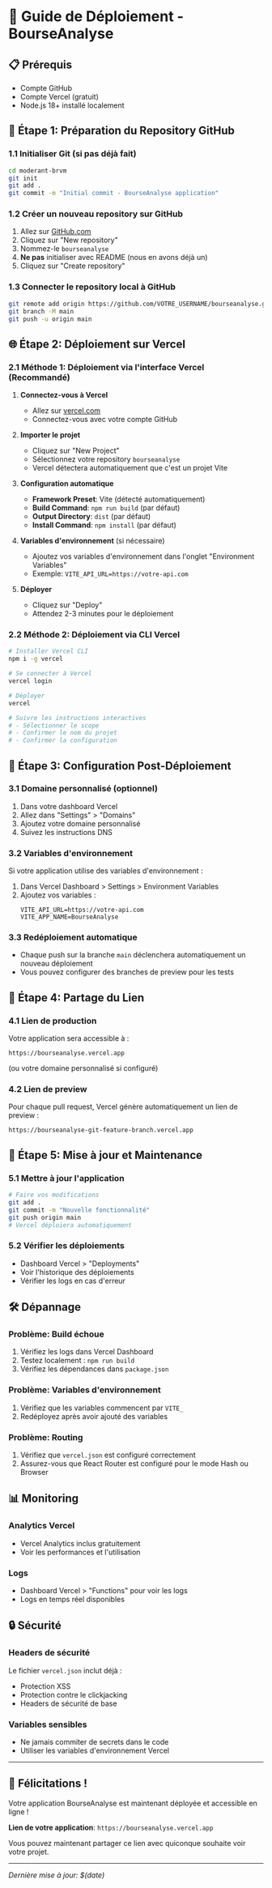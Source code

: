 # 🚀 Guide de Déploiement - BourseAnalyse

## 📋 Prérequis
- Compte GitHub
- Compte Vercel (gratuit)
- Node.js 18+ installé localement

## 🔄 Étape 1: Préparation du Repository GitHub

### 1.1 Initialiser Git (si pas déjà fait)
```bash
cd moderant-brvm
git init
git add .
git commit -m "Initial commit - BourseAnalyse application"
```

### 1.2 Créer un nouveau repository sur GitHub
1. Allez sur [GitHub.com](https://github.com)
2. Cliquez sur "New repository"
3. Nommez-le `bourseanalyse`
4. **Ne pas** initialiser avec README (nous en avons déjà un)
5. Cliquez sur "Create repository"

### 1.3 Connecter le repository local à GitHub
```bash
git remote add origin https://github.com/VOTRE_USERNAME/bourseanalyse.git
git branch -M main
git push -u origin main
```

## 🌐 Étape 2: Déploiement sur Vercel

### 2.1 Méthode 1: Déploiement via l'interface Vercel (Recommandé)

1. **Connectez-vous à Vercel**
   - Allez sur [vercel.com](https://vercel.com)
   - Connectez-vous avec votre compte GitHub

2. **Importer le projet**
   - Cliquez sur "New Project"
   - Sélectionnez votre repository `bourseanalyse`
   - Vercel détectera automatiquement que c'est un projet Vite

3. **Configuration automatique**
   - **Framework Preset**: Vite (détecté automatiquement)
   - **Build Command**: `npm run build` (par défaut)
   - **Output Directory**: `dist` (par défaut)
   - **Install Command**: `npm install` (par défaut)

4. **Variables d'environnement** (si nécessaire)
   - Ajoutez vos variables d'environnement dans l'onglet "Environment Variables"
   - Exemple: `VITE_API_URL=https://votre-api.com`

5. **Déployer**
   - Cliquez sur "Deploy"
   - Attendez 2-3 minutes pour le déploiement

### 2.2 Méthode 2: Déploiement via CLI Vercel

```bash
# Installer Vercel CLI
npm i -g vercel

# Se connecter à Vercel
vercel login

# Déployer
vercel

# Suivre les instructions interactives
# - Sélectionner le scope
# - Confirmer le nom du projet
# - Confirmer la configuration
```

## 🔧 Étape 3: Configuration Post-Déploiement

### 3.1 Domaine personnalisé (optionnel)
1. Dans votre dashboard Vercel
2. Allez dans "Settings" > "Domains"
3. Ajoutez votre domaine personnalisé
4. Suivez les instructions DNS

### 3.2 Variables d'environnement
Si votre application utilise des variables d'environnement :

1. Dans Vercel Dashboard > Settings > Environment Variables
2. Ajoutez vos variables :
   ```
   VITE_API_URL=https://votre-api.com
   VITE_APP_NAME=BourseAnalyse
   ```

### 3.3 Redéploiement automatique
- Chaque push sur la branche `main` déclenchera automatiquement un nouveau déploiement
- Vous pouvez configurer des branches de preview pour les tests

## 📱 Étape 4: Partage du Lien

### 4.1 Lien de production
Votre application sera accessible à :
```
https://bourseanalyse.vercel.app
```
(ou votre domaine personnalisé si configuré)

### 4.2 Lien de preview
Pour chaque pull request, Vercel génère automatiquement un lien de preview :
```
https://bourseanalyse-git-feature-branch.vercel.app
```

## 🔄 Étape 5: Mise à jour et Maintenance

### 5.1 Mettre à jour l'application
```bash
# Faire vos modifications
git add .
git commit -m "Nouvelle fonctionnalité"
git push origin main
# Vercel déploiera automatiquement
```

### 5.2 Vérifier les déploiements
- Dashboard Vercel > "Deployments"
- Voir l'historique des déploiements
- Vérifier les logs en cas d'erreur

## 🛠️ Dépannage

### Problème: Build échoue
1. Vérifiez les logs dans Vercel Dashboard
2. Testez localement : `npm run build`
3. Vérifiez les dépendances dans `package.json`

### Problème: Variables d'environnement
1. Vérifiez que les variables commencent par `VITE_`
2. Redéployez après avoir ajouté des variables

### Problème: Routing
1. Vérifiez que `vercel.json` est configuré correctement
2. Assurez-vous que React Router est configuré pour le mode Hash ou Browser

## 📊 Monitoring

### Analytics Vercel
- Vercel Analytics inclus gratuitement
- Voir les performances et l'utilisation

### Logs
- Dashboard Vercel > "Functions" pour voir les logs
- Logs en temps réel disponibles

## 🔒 Sécurité

### Headers de sécurité
Le fichier `vercel.json` inclut déjà :
- Protection XSS
- Protection contre le clickjacking
- Headers de sécurité de base

### Variables sensibles
- Ne jamais commiter de secrets dans le code
- Utiliser les variables d'environnement Vercel

---

## 🎉 Félicitations !

Votre application BourseAnalyse est maintenant déployée et accessible en ligne ! 

**Lien de votre application**: `https://bourseanalyse.vercel.app`

Vous pouvez maintenant partager ce lien avec quiconque souhaite voir votre projet.

---

*Dernière mise à jour: $(date)* 